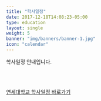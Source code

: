 ```yaml
---
title: "학사일정"
date: 2017-12-18T14:08:23-05:00
type: education
layout: single
weight: 5
banner: "img/banners/banner-1.jpg"
icon: "calendar"
---
```

학사일정 안내입니다.
<!--more-->

<br>
<br>

[연세대학교 학사일정 바로가기](https://www.yonsei.ac.kr/sc/272/subview.do)
<br>
